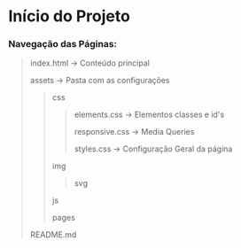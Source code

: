 # Início do Projeto
###  Navegação das Páginas:
> index.html -> Conteúdo principal 
>
> assets -> Pasta com as configurações
>
>> css 
>>
>>> elements.css -> Elementos classes e id's
>>> 
>>> responsive.css -> Media Queries
>>>
>>> styles.css -> Configuração Geral da página
>>>
>> img
>>
>>> svg
>>>
>> js 
>>
>> pages 
>>
> README.md




